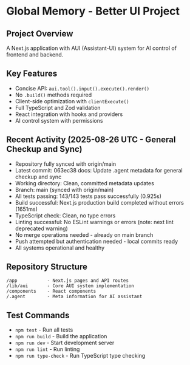 # Global Memory - Better UI Project

## Project Overview
A Next.js application with AUI (Assistant-UI) system for AI control of frontend and backend.

## Key Features
- Concise API: `aui.tool().input().execute().render()`
- No `.build()` methods required
- Client-side optimization with `clientExecute()`
- Full TypeScript and Zod validation
- React integration with hooks and providers
- AI control system with permissions

## Recent Activity (2025-08-26 UTC - General Checkup and Sync)
- Repository fully synced with origin/main
- Latest commit: 063ec38 docs: Update .agent metadata for general checkup and sync
- Working directory: Clean, committed metadata updates
- Branch: main (synced with origin/main)
- All tests passing: 143/143 tests pass successfully (0.925s)
- Build successful: Next.js production build completed without errors (1651ms)
- TypeScript check: Clean, no type errors
- Linting successful: No ESLint warnings or errors (note: next lint deprecated warning)
- No merge operations needed - already on main branch
- Push attempted but authentication needed - local commits ready
- All systems operational and healthy

## Repository Structure
```
/app           - Next.js pages and API routes
/lib/aui       - Core AUI system implementation
/components    - React components
/.agent        - Meta information for AI assistant
```

## Test Commands
- `npm test` - Run all tests
- `npm run build` - Build the application
- `npm run dev` - Start development server
- `npm run lint` - Run linting
- `npm run type-check` - Run TypeScript type checking